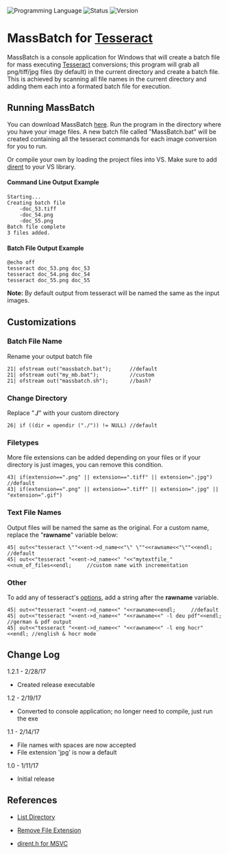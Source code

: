 <!-- using shields.io for status buttons -->
![Programming Language](https://img.shields.io/badge/Language-C++-black.svg)
![Status](https://img.shields.io/badge/Status-Passing-brightgreen.svg)
![Version](https://img.shields.io/badge/Version-1.2.1-blue.svg)

# MassBatch for [Tesseract](https://github.com/tesseract-ocr/tesseract)

MassBatch is a console application for Windows that will create a batch file for mass executing [Tesseract](https://github.com/tesseract-ocr/tesseract) conversions; this program will grab all png/tiff/jpg files (by default) in the current directory and create a batch file. This is achieved by scanning all file names in the current directory and adding them each into a formated batch file for execution.

## Running MassBatch
You can download MassBatch [here](https://github.com/ManuelVargas1251/MassBatch-Tesseract/raw/master/Release/MassBatch.exe). Run the program in the directory where you have your image files. A new batch file called "MassBatch.bat" will be created containing all the tesseract commands for each image conversion for you to run.

Or compile your own by loading the project files into VS. Make sure to add [dirent](https://github.com/tronkko/dirent) to your VS library.

#### Command Line Output Example

	Starting...
	Creating batch file
		-doc_53.tiff
		-doc_54.png
		-doc_55.png
	Batch file complete
	3 files added.

#### Batch File Output Example

	@echo off
	tesseract doc_53.png doc_53
	tesseract doc_54.png doc_54
	tesseract doc_55.png doc_55

**Note:** By default output from tesseract will be named the same as the input images.
	
## Customizations

### Batch File Name
Rename your output batch file

```
21| ofstream out("massbatch.bat");		//default
21| ofstream out("my_mb.bat");			//custom
21| ofstream out("massbatch.sh");		//bash?
```

### Change Directory
Replace "**./**" with your custom directory

```
26| if ((dir = opendir ("./")) != NULL)	//default
```

### Filetypes
More file extensions can be added depending on your files or if your directory is just images, you can remove this condition.

```
43| if(extension==".png" || extension==".tiff" || extension=".jpg")	//default
43| if(extension==".png" || extension==".tiff" || extension=".jpg" || "extension=".gif")
```	

### Text File Names
Output files will be named the same as the original. For a custom name, replace the "**rawname**" variable below:

```
45| out<<"tesseract \""<<ent->d_name<<"\" \""<<rawname<<"\""<<endl;		//default
45| out<<"tesseract "<<ent->d_name<<" "<<"mytextfile_"<<num_of_files<<endl;		//custom name with incrementation
```

### Other
To add any of tesseract's [options](https://github.com/tesseract-ocr/tesseract/wiki#running-tesseract), add a string after the **rawname** variable.

```
45| out<<"tesseract "<<ent->d_name<<" "<<rawname<<endl;		//default
45| out<<"tesseract "<<ent->d_name<<" "<<rawname<<" -l deu pdf"<<endl;	//german & pdf output
45| out<<"tesseract "<<ent->d_name<<" "<<rawname<<" -l eng hocr"<<endl;	//english & hocr mode
```

## Change Log
1.2.1 - 2/28/17
* Created release executable

1.2 - 2/19/17
* Converted to console application; no longer need to compile, just run the exe

1.1 - 2/14/17
* File names with spaces are now accepted
* File extension 'jpg' is now a default

1.0 - 1/11/17
* Initial release

## References

* [List Directory](http://stackoverflow.com/a/612176)

* [Remove File Extension](http://stackoverflow.com/a/6417880)

* [dirent.h for MSVC](https://github.com/tronkko/dirent)